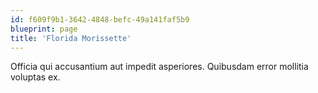 ```yaml
---
id: f609f9b1-3642-4848-befc-49a141faf5b9
blueprint: page
title: 'Florida Morissette'
---
```

Officia qui accusantium aut impedit asperiores. Quibusdam error mollitia voluptas ex.